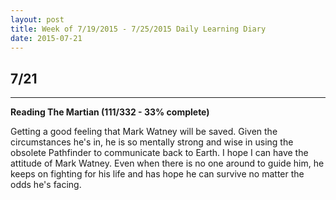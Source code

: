 ```yaml
---
layout: post
title: Week of 7/19/2015 - 7/25/2015 Daily Learning Diary
date: 2015-07-21
---
```


## 7/21
---
**Reading The Martian (111/332 - 33% complete)**

Getting a good feeling that Mark Watney will be saved. Given the circumstances he's in, he is so mentally strong and wise in using the obsolete Pathfinder to communicate back to Earth. I hope I can have the attitude of Mark Watney. Even when there is no one around to guide him, he keeps on fighting for his life and has hope he can survive no matter the odds he's facing.